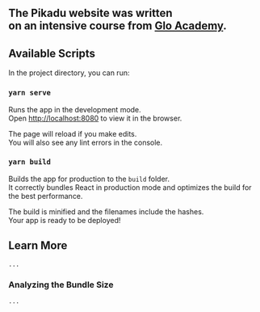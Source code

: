## The Pikadu website was written <br /> on an intensive course from [Glo Academy](https://www.youtube.com/c/GloAcademyChannel/).

## Available Scripts

In the project directory, you can run:

### `yarn serve`

Runs the app in the development mode.<br />
Open [http://localhost:8080](http://localhost:8080) to view it in the browser.

The page will reload if you make edits.<br />
You will also see any lint errors in the console.

### `yarn build`

Builds the app for production to the `build` folder.<br />
It correctly bundles React in production mode and optimizes the build for the best performance.

The build is minified and the filenames include the hashes.<br />
Your app is ready to be deployed!

## Learn More

`...`

### Analyzing the Bundle Size

`...`